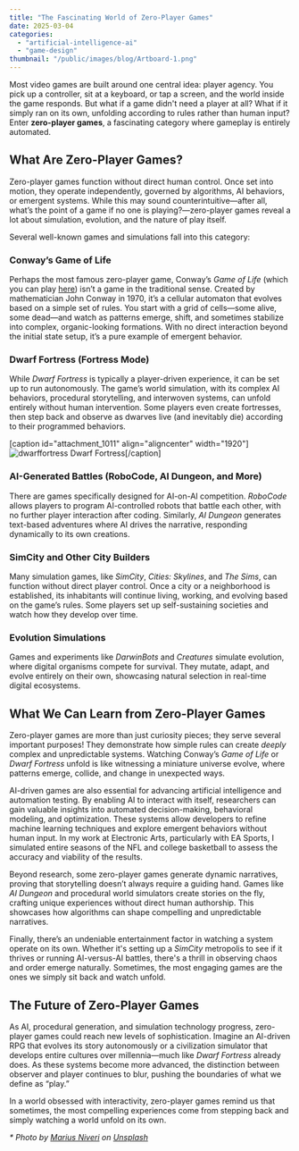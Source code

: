 ```yaml
---
title: "The Fascinating World of Zero-Player Games"
date: 2025-03-04
categories: 
  - "artificial-intelligence-ai"
  - "game-design"
thumbnail: "/public/images/blog/Artboard-1.png"
---
```


Most video games are built around one central idea: player agency. You pick up a controller, sit at a keyboard, or tap a screen, and the world inside the game responds. But what if a game didn't need a player at all? What if it simply ran on its own, unfolding according to rules rather than human input? Enter **zero-player games**, a fascinating category where gameplay is entirely automated.

## What Are Zero-Player Games?

Zero-player games function without direct human control. Once set into motion, they operate independently, governed by algorithms, AI behaviors, or emergent systems. While this may sound counterintuitive—after all, what’s the point of a game if no one is playing?—zero-player games reveal a lot about simulation, evolution, and the nature of play itself.

Several well-known games and simulations fall into this category:

### **Conway’s Game of Life**

Perhaps the most famous zero-player game, Conway’s _Game of Life_ (which you can play [here](https://quadraticgames.com/games/cgol.html)) isn’t a game in the traditional sense. Created by mathematician John Conway in 1970, it’s a cellular automaton that evolves based on a simple set of rules. You start with a grid of cells—some alive, some dead—and watch as patterns emerge, shift, and sometimes stabilize into complex, organic-looking formations. With no direct interaction beyond the initial state setup, it’s a pure example of emergent behavior.

### **Dwarf Fortress (Fortress Mode)**

While _Dwarf Fortress_ is typically a player-driven experience, it can be set up to run autonomously. The game’s world simulation, with its complex AI behaviors, procedural storytelling, and interwoven systems, can unfold entirely without human intervention. Some players even create fortresses, then step back and observe as dwarves live (and inevitably die) according to their programmed behaviors.

\[caption id="attachment\_1011" align="aligncenter" width="1920"\]![dwarffortress](images/dwarffortress.jpg) Dwarf Fortress\[/caption\]

### **AI-Generated Battles (RoboCode, AI Dungeon, and More)**

There are games specifically designed for AI-on-AI competition. _RoboCode_ allows players to program AI-controlled robots that battle each other, with no further player interaction after coding. Similarly, _AI Dungeon_ generates text-based adventures where AI drives the narrative, responding dynamically to its own creations.

### **SimCity and Other City Builders**

Many simulation games, like _SimCity_, _Cities: Skylines_, and _The Sims_, can function without direct player control. Once a city or a neighborhood is established, its inhabitants will continue living, working, and evolving based on the game’s rules. Some players set up self-sustaining societies and watch how they develop over time.

### **Evolution Simulations**

Games and experiments like _DarwinBots_ and _Creatures_ simulate evolution, where digital organisms compete for survival. They mutate, adapt, and evolve entirely on their own, showcasing natural selection in real-time digital ecosystems.

## What We Can Learn from Zero-Player Games

Zero-player games are more than just curiosity pieces; they serve several important purposes! They demonstrate how simple rules can create _deeply_ complex and unpredictable systems. Watching Conway’s _Game of Life_ or _Dwarf Fortress_ unfold is like witnessing a miniature universe evolve, where patterns emerge, collide, and change in unexpected ways.

AI-driven games are also essential for advancing artificial intelligence and automation testing. By enabling AI to interact with itself, researchers can gain valuable insights into automated decision-making, behavioral modeling, and optimization. These systems allow developers to refine machine learning techniques and explore emergent behaviors without human input. In my work at Electronic Arts, particularly with EA Sports, I simulated entire seasons of the NFL and college basketball to assess the accuracy and viability of the results.

Beyond research, some zero-player games generate dynamic narratives, proving that storytelling doesn’t always require a guiding hand. Games like _AI Dungeon_ and procedural world simulators create stories on the fly, crafting unique experiences without direct human authorship. This showcases how algorithms can shape compelling and unpredictable narratives.

Finally, there’s an undeniable entertainment factor in watching a system operate on its own. Whether it's setting up a _SimCity_ metropolis to see if it thrives or running AI-versus-AI battles, there's a thrill in observing chaos and order emerge naturally. Sometimes, the most engaging games are the ones we simply sit back and watch unfold.

## The Future of Zero-Player Games

As AI, procedural generation, and simulation technology progress, zero-player games could reach new levels of sophistication. Imagine an AI-driven RPG that evolves its story autonomously or a civilization simulator that develops entire cultures over millennia—much like _Dwarf Fortress_ already does. As these systems become more advanced, the distinction between observer and player continues to blur, pushing the boundaries of what we define as “play.”

In a world obsessed with interactivity, zero-player games remind us that sometimes, the most compelling experiences come from stepping back and simply watching a world unfold on its own.

_\* Photo by [Marius Niveri](https://unsplash.com/@m4r1vs?utm_content=creditCopyText&utm_medium=referral&utm_source=unsplash) on [Unsplash](https://unsplash.com/photos/multicolored-gaming-keyboard-rfg4l6_lu3c?utm_content=creditCopyText&utm_medium=referral&utm_source=unsplash)_
